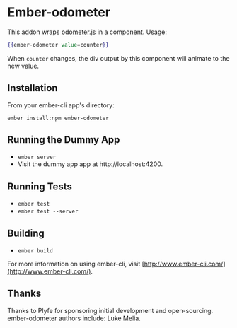 # Ember-odometer

This addon wraps [odometer.js](http://github.hubspot.com/odometer/) in a component. Usage:

```hbs
{{ember-odometer value=counter}}
```

When `counter` changes, the div output by this component will animate to the new value.

## Installation

From your ember-cli app's directory:

`ember install:npm ember-odometer`

## Running the Dummy App

* `ember server`
* Visit the dummy app app at http://localhost:4200.

## Running Tests

* `ember test`
* `ember test --server`

## Building

* `ember build`

For more information on using ember-cli, visit [http://www.ember-cli.com/](http://www.ember-cli.com/).

## Thanks

Thanks to Plyfe for sponsoring initial development and open-sourcing. ember-odometer authors include: Luke Melia.

